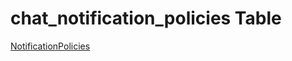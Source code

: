 # chat_notification_policies Table

[NotificationPolicies](https://github.com/alexeysp11/workflow-lib/blob/main/docs/Models/Business/Customers/NotificationPolicies.md)
